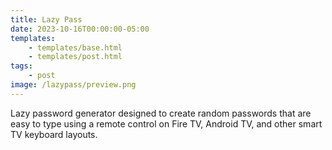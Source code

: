 ```yaml
---
title: Lazy Pass
date: 2023-10-16T00:00:00-05:00
templates:
    - templates/base.html
    - templates/post.html
tags:
    - post
image: /lazypass/preview.png
---
```


Lazy password generator designed to create random passwords that are easy to
type using a remote control on Fire TV, Android TV, and other smart TV keyboard
layouts.

<div id="form" data-component=""></div>
